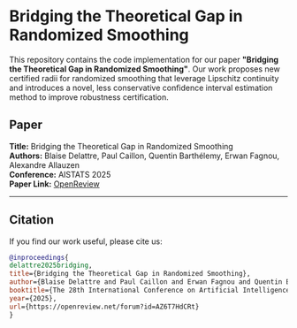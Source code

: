 # Bridging the Theoretical Gap in Randomized Smoothing

This repository contains the code implementation for our paper **"Bridging the Theoretical Gap in Randomized Smoothing"**. Our work proposes new certified radii for randomized smoothing that leverage Lipschitz continuity and introduces a novel, less conservative confidence interval estimation method to improve robustness certification.

## Paper

**Title:** Bridging the Theoretical Gap in Randomized Smoothing  
**Authors:** Blaise Delattre, Paul Caillon, Quentin Barthélemy, Erwan Fagnou, Alexandre Allauzen  
**Conference:** AISTATS 2025  
**Paper Link:** [OpenReview](https://openreview.net/forum?id=AZ6T7HdCRt)

---

## Citation
If you find our work useful, please cite us:
```bibtex
@inproceedings{
delattre2025bridging,
title={Bridging the Theoretical Gap in Randomized Smoothing},
author={Blaise Delattre and Paul Caillon and Erwan Fagnou and Quentin Barth{\'e}lemy and Alexandre Allauzen},
booktitle={The 28th International Conference on Artificial Intelligence and Statistics},
year={2025},
url={https://openreview.net/forum?id=AZ6T7HdCRt}
}
```


